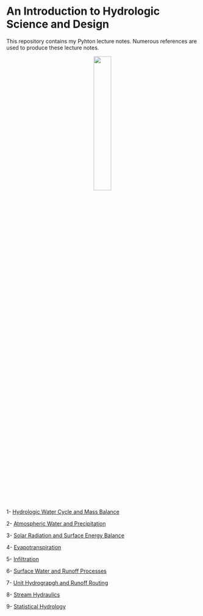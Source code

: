 # An Introduction to Hydrologic Science and Design

This repository contains my Pyhton lecture notes. Numerous references are used to produce these lecture notes. 

<p align="center">
  <img width=30% height=30% src="https://user-images.githubusercontent.com/46690843/202560451-a55bc779-0df9-44e8-8429-ebaeb156a4a1.gif">
</p>

1- [Hydrologic Water Cycle and Mass Balance](https://htmlpreview.github.io/?https://github.com/aebtehaj/Hydrologic-Design_Notebook/blob/main/Chapter1.ipynb)

2- [Atmospheric Water and Precipitation](https://htmlpreview.github.io/?https://github.com/aebtehaj/Hydrologic-Design_Notebook/blob/main/Chapter2.ipynb)

3- [Solar Radiation and Surface Energy Balance](https://htmlpreview.github.io/?https://github.com/aebtehaj/Hydrologic-Design_Notebook/blob/main/Chapter3.ipynb)

4- [Evapotranspiration](https://htmlpreview.github.io/?https://github.com/aebtehaj/Hydrologic-Design_Notebook/blob/main/Chapter4.ipynb)

5- [Infiltration](https://htmlpreview.github.io/?https://github.com/aebtehaj/Hydrologic-Design_Notebook/blob/main/Chapter5.ipynb)

6- [Surface Water and Runoff Processes](https://htmlpreview.github.io/?https://github.com/aebtehaj/Hydrologic-Design_Notebook/blob/main/Chapter6.ipynb)

7- [Unit Hydrograpgh and Runoff Routing](https://htmlpreview.github.io/?https://github.com/aebtehaj/Hydrologic-Design_Notebook/blob/main/Chapter7.ipynb)

8- [Stream Hydraulics](https://htmlpreview.github.io/?https://github.com/aebtehaj/Hydrologic-Design_Notebook/blob/main/Chapter8.ipynb)

9- [Statistical Hydrology](https://htmlpreview.github.io/?https://github.com/aebtehaj/Hydrologic-Design_Notebook/blob/main/Chapter9.ipynb)
